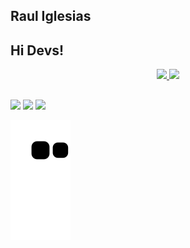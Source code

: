  ## Raul Iglesias 
 ## Hi Devs! 
<div align="center">
  <a href="https://github.com/rauliglesias">
  <img height="180em" src="https://github-readme-stats.vercel.app/api?username=rauliglesias&show_icons=true&theme=dracula&include_all_commits=true&count_private=true"/>
  <img height="180em" src="https://github-readme-stats.vercel.app/api/top-langs/?username=rauliglesias&layout=compact&langs_count=7&theme=dracula"/>
</div>

 
  ##
 
<div> 
  <a href="https://instagram.com/_rauliglesias" target="_blank"><img src="https://img.shields.io/badge/-Instagram-%23E4405F?style=for-the-badge&logo=instagram&logoColor=white" target="_blank"></a>
  <a href = "mailto:raul.iglesias1101@gmail.com"><img src="https://img.shields.io/badge/-Gmail-%23333?style=for-the-badge&logo=gmail&logoColor=white" target="_blank"></a>
  <a href="https://br.linkedin.com/in/raul-iglesias-8010201a1" target="_blank"><img src="https://img.shields.io/badge/-LinkedIn-%230077B5?style=for-the-badge&logo=linkedin&logoColor=white" target="_blank"></a> 
 
  ![Snake animation](https://github.com/rafaballerini/rafaballerini/blob/output/github-contribution-grid-snake.svg)
 
</div>
